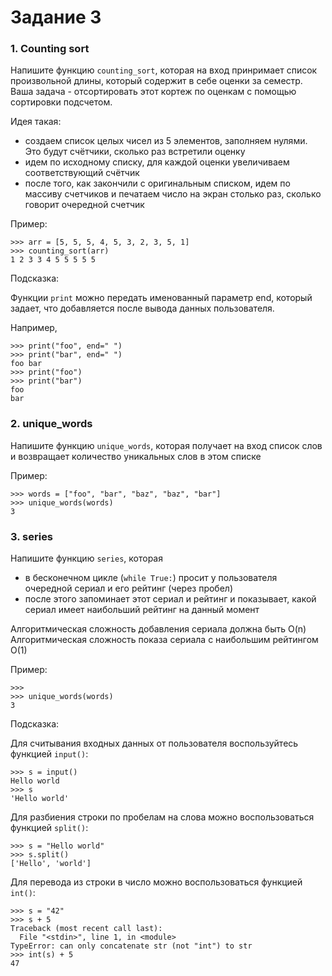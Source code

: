 # Задание 3

### 1. Counting sort

Напишите функцию `counting_sort`, которая на вход принримает список произвольной длины, который содержит в себе оценки за семестр.  
Ваша задача - отсортировать этот кортеж по оценкам с помощью сортировки подсчетом.

Идея такая:
- создаем список целых чисел из 5 элементов, заполняем нулями. Это будут счётчики, сколько раз встретили оценку 
- идем по исходному списку, для каждой оценки увеличиваем соответствующий счётчик 
- после того, как закончили с оригинальным списком, идем по массиву счетчиков и печатаем число на экран столько раз, сколько говорит очередной счетчик  

Пример:

```
>>> arr = [5, 5, 5, 4, 5, 3, 2, 3, 5, 1]
>>> counting_sort(arr)
1 2 3 3 4 5 5 5 5 5
```

Подсказка:

Функции `print` можно передать именованный параметр end, который задает, что добавляется после вывода данных пользователя.

Например, 

```
>>> print("foo", end=" ")
>>> print("bar", end=" ")
foo bar
>>> print("foo")
>>> print("bar")
foo
bar
```

### 2. unique_words

Напишите функцию `unique_words`, которая получает на вход список слов и возвращает количество уникальных слов в этом списке

Пример:

```
>>> words = ["foo", "bar", "baz", "baz", "bar"]
>>> unique_words(words)
3
```

### 3. series

Напишите функцию `series`, которая
- в бесконечном цикле (`while True:`) просит у пользователя очередной сериал и его рейтинг (через пробел)
- после этого запоминает этот сериал и рейтинг и показывает, какой сериал имеет наибольший рейтинг на данный момент

Алгоритмическая сложность добавления сериала должна быть O(n)
Алгоритмическая сложность показа сериала с наибольшим рейтингом O(1)

Пример:

```
>>> 
>>> unique_words(words)
3
```

Подсказка:

Для считывания входных данных от пользователя воспользуйтесь функцией `input()`:

```
>>> s = input()
Hello world
>>> s
'Hello world'
```

Для разбиения строки по пробелам на слова можно воспользоваться функцией `split()`:

```
>>> s = "Hello world"
>>> s.split()
['Hello', 'world']
```

Для перевода из строки в число можно воспользоваться функцией `int()`:

```
>>> s = "42"
>>> s + 5
Traceback (most recent call last):
  File "<stdin>", line 1, in <module>
TypeError: can only concatenate str (not "int") to str
>>> int(s) + 5
47
```
